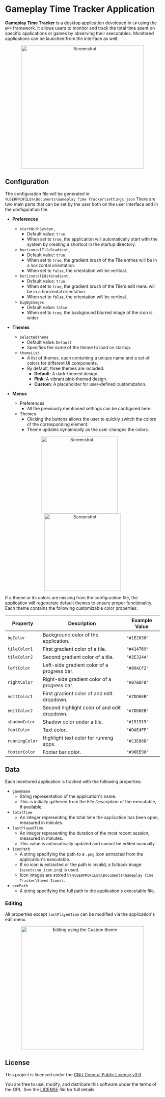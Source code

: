 # Gameplay Time Tracker Application

**Gameplay Time Tracker** is a desktop application developed in `C#` using the `WPF` framework. It allows users to monitor and track the total time spent on specific applications or games by observing their executables.
Monitored applications can be launched from the interface as well.
<p align="center">
	<img alt="Screenshot" src="https://www.kepfeltoltes.eu/images/2024/12/07/917main.png" width="400"/>
</p>

## Configuration
The configuration file will be generated in `%USERPROFILE%\Documents\Gameplay Time Tracker\settings.json`
There are two main parts that can be set by the user both on the user interface and in the configuration file.

- **Preferences**
	- `startWithSystem` ,
		- Default value: `true`
		- When set to `true`, the application will automatically start with the system by creating a shortcut in the startup directory.
	- `horizontalTileGradient` ,
		- Default value: `true`
		- When set to `true`, the gradient brush of the Tile entries will be in a horizontal orientation.
        - When set to `false`, the orientation will be vertical.
	- `horizontalEditGradient` ,
		- Default value: `true`
		- When set to `true`, the gradient brush of the Tile's edit menu will be in a horizontal orientation.
		- When set to `false`, the orientation will be vertical.
    -  `bigBgImages`
        - Default value: `false`
        - When set to `true`, the background blurred image of the icon is wider

	
- **Themes**
	- `selectedTheme`
		- Default value: `Default`
		- Specifies the name of the theme to load on startup.
	- `themeList`
		- A list of themes, each containing a unique name and a set of colors for different UI components.
		- By default, three themes are included:
			-   **Default**: A dark-themed design.
			-   **Pink**: A vibrant pink-themed design.
			-   **Custom**: A placeholder for user-defined customization.
- **Menus**
  - Preferences
    - All the previously mentioned settings can be configured here.  
  - Themes
    - Clicking the buttons allows the user to quickly switch the colors of the corresponding element.
    - Theme updates dynamically as the user changes the colors.
	  
<p align="center">
	<img alt="Screenshot" src="https://i.imgur.com/9k5Gp2a.png" height="250" style="margin-right: 20px;"/>
	<img alt="Screenshot" src="https://i.imgur.com/3uTIKNE.png" height="250"/>
</p>

  If a theme or its colors are missing from the configuration file, the application will regenerate default themes to ensure proper functionality.
  Each theme contains the following customizable color properties:

| Property       | Description                                  |Example Value     |
|----------------|----------------------------------------------|------------------|
| `bgColor`      | Background color of the application.         | `"#1E2030"`      | 
| `tileColor1`   | First gradient color of a tile.              | `"#414769"`      | 
| `tileColor2`   | Second gradient color of a tile.             | `"#2E324A"`      | 
| `leftColor`    | Left-side gradient color of a progress bar.  | `"#89ACF2"`      | 
| `rightColor`   | Right-side gradient color of a progress bar. | `"#B7BDF8"`      |
| `editColor1`   | First gradient color of and edit dropdown.   | `"#7DD6EB"`      | 
| `editColor2`   | Second highlight color of and edit dropdown. | `"#7DD6EB"`      |
| `shadowColor`  | Shadow color under a tile.                   | `"#151515"`      | 
| `fontColor`    | Text color.                                  | `"#DAE4FF"`      | 
| `runningColor` | Highlight text color for running apps.       | `"#C3E88D"`      |
| `footerColor`  | Footer bar color.                            | `"#90EE90"`      |

## Data

Each monitored application is tracked with the following properties:
- `gameName`
	- String representation of the application's name.
	- This is initially gathered from the _File Description_ of the executable, if available.
- `totalTime`
	- An integer representing the total time the application has been open, measured in minutes.
- `lastPlayedTime`
	- An integer representing the duration of the most recent session, measured in minutes.
	- This value is automatically updated and cannot be edited manually.
- `iconPath`
	- A string specifying the path to a `.png` icon extracted from the application's executable.
	- If no icon is extracted or the path is invalid, a fallback image (`assets\no_icon.png`) is used.
	- Icon images are stored in `%USERPROFILE%\Documents\Gameplay Time Tracker\Saved Icons\`.
- `exePath`
	- A string specifying the full path to the application's executable file.

### Editing
All properties except `lastPlayedTime` can be modified via the application's edit menu.
<p align="center">
	<img alt="Editing using the Custom theme" src="https://i.imgur.com/Z4856Su.png" width="400"/>
</p>

## License

This project is licensed under the [GNU General Public License v3.0](https://www.gnu.org/licenses/gpl-3.0.html).

You are free to use, modify, and distribute this software under the terms of the GPL. See the [LICENSE](./LICENSE) file for full details.


